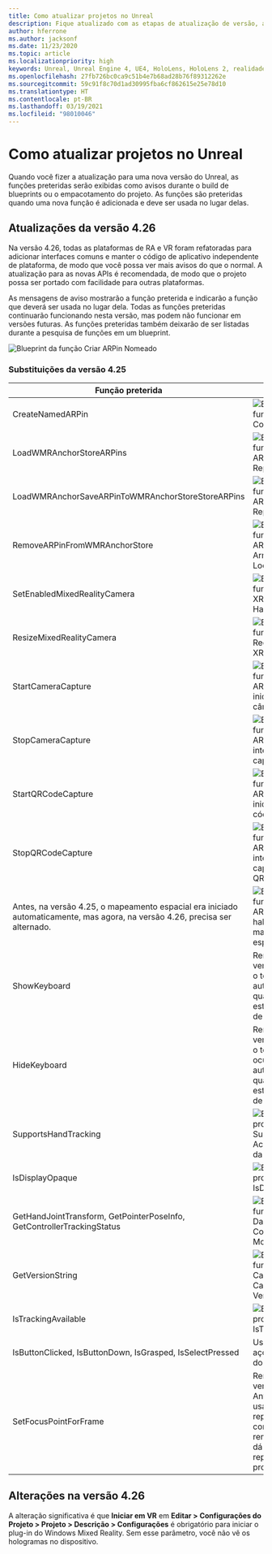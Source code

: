 ```yaml
---
title: Como atualizar projetos no Unreal
description: Fique atualizado com as etapas de atualização de versão, alterações de API e substituições para seus projetos do Unreal.
author: hferrone
ms.author: jacksonf
ms.date: 11/23/2020
ms.topic: article
ms.localizationpriority: high
keywords: Unreal, Unreal Engine 4, UE4, HoloLens, HoloLens 2, realidade misturada, desenvolvimento, documentação, guias, recursos, headset de realidade misturada, headset do windows mixed reality, headset de realidade virtual, portabilidade, atualização
ms.openlocfilehash: 27fb726bc0ca9c51b4e7b68ad28b76f89312262e
ms.sourcegitcommit: 59c91f8c70d1ad30995fba6cf862615e25e78d10
ms.translationtype: HT
ms.contentlocale: pt-BR
ms.lasthandoff: 03/19/2021
ms.locfileid: "98010046"
---
```

# <a name="upgrading-projects-in-unreal"></a>Como atualizar projetos no Unreal

Quando você fizer a atualização para uma nova versão do Unreal, as funções preteridas serão exibidas como avisos durante o build de blueprints ou o empacotamento do projeto.  As funções são preteridas quando uma nova função é adicionada e deve ser usada no lugar delas. 

## <a name="426-upgrades"></a>Atualizações da versão 4.26
 
Na versão 4.26, todas as plataformas de RA e VR foram refatoradas para adicionar interfaces comuns e manter o código de aplicativo independente de plataforma, de modo que você possa ver mais avisos do que o normal.  A atualização para as novas APIs é recomendada, de modo que o projeto possa ser portado com facilidade para outras plataformas.

As mensagens de aviso mostrarão a função preterida e indicarão a função que deverá ser usada no lugar dela.  Todas as funções preteridas continuarão funcionando nesta versão, mas podem não funcionar em versões futuras.  As funções preteridas também deixarão de ser listadas durante a pesquisa de funções em um blueprint.

![Blueprint da função Criar ARPin Nomeado](images/unreal-porting-img-01.png)

### <a name="425-deprecations"></a>Substituições da versão 4.25

| Função preterida | Nova função |
| --- | --- |
| CreateNamedARPin | ![Blueprint da função Fixar Componente](images/unreal-porting-img-02.png) |
| LoadWMRAnchorStoreARPins | ![Blueprint da função Carregar ARPins do Repositório Local](images/unreal-porting-img-03.png) |
| LoadWMRAnchorSaveARPinToWMRAnchorStoreStoreARPins | ![Blueprint da função Salvar ARPin no Repositório Local](images/unreal-porting-img-04.png) |
| RemoveARPinFromWMRAnchorStore | ![Blueprint da função Remover ARPin do Armazenamento Local](images/unreal-porting-img-05.png) |
| SetEnabledMixedRealityCamera | ![Blueprint da função Definir XRCamera Habilitada](images/unreal-porting-img-06.png) |
| ResizeMixedRealityCamera | ![Blueprint da função Redimensionar XRCamera](images/unreal-porting-img-07.png) |
| StartCameraCapture | ![Blueprint da função Alternar ARCapture para iniciar a captura da câmera](images/unreal-porting-img-08.png) |
| StopCameraCapture | ![Blueprint da função Alternar ARCapture para interromper a captura da câmera](images/unreal-porting-img-09.png) |
| StartQRCodeCapture | ![Blueprint da função Alternar ARCapture para iniciar a captura do código QR](images/unreal-porting-img-10.png) |
| StopQRCodeCapture | ![Blueprint da função Alternar ARCapture para interromper a captura do código QR](images/unreal-porting-img-11.png) |
| Antes, na versão 4.25, o mapeamento espacial era iniciado automaticamente, mas agora, na versão 4.26, precisa ser alternado. | ![Blueprint da função Alternar ARCapture para habilitar o mapeamento espacial](images/unreal-porting-img-12.png) |
| ShowKeyboard | Removida da versão 4.26, pois o teclado é exibido automaticamente quando o foco está em um widget de texto. |
| HideKeyboard | Removida da versão 4.26, pois o teclado é ocultado automaticamente quando o foco não está em um widget de texto. |
| SupportsHandTracking | ![Blueprint da propriedade Suporte ao Acompanhamento da Mão](images/unreal-porting-img-13.png) |
| IsDisplayOpaque | ![Blueprint da propriedade IsDisplayOpaque](images/unreal-porting-img-14.png) |
| GetHandJointTransform, GetPointerPoseInfo, GetControllerTrackingStatus | ![Blueprint da função Obter Dados do Controlador de Movimentos](images/unreal-porting-img-15.png) |
| GetVersionString | ![Blueprint da função Obter Cadeia de Caracteres da Versão](images/unreal-porting-img-16.png) |
| IsTrackingAvailable | ![Blueprint da propriedade IsTrackingAvailable](images/unreal-porting-img-17.png) |
| IsButtonClicked, IsButtonDown, IsGrasped, IsSelectPressed | Use o sistema de ações de entrada do Unreal. |
| SetFocusPointForFrame | Removida da versão 4.26.  Anteriormente usado para reprojeção na comunicação remota, que agora dá suporte à reprojeção de profundidade. |

## <a name="426-changes"></a>Alterações na versão 4.26

A alteração significativa é que **Iniciar em VR** em **Editar > Configurações do Projeto > Projeto > Descrição > Configurações** é obrigatório para iniciar o plug-in do Windows Mixed Reality. Sem esse parâmetro, você não vê os hologramas no dispositivo.
